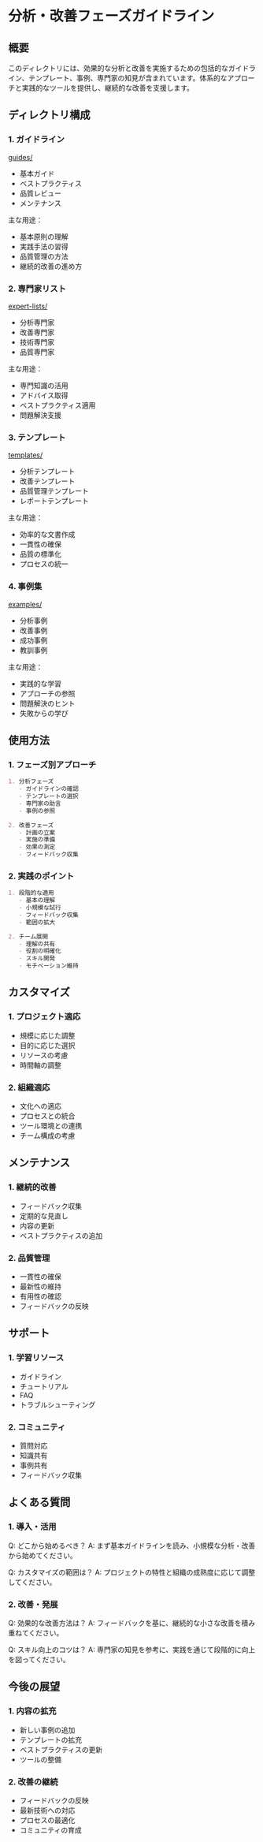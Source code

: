 # 分析・改善フェーズガイドライン

## 概要
このディレクトリには、効果的な分析と改善を実施するための包括的なガイドライン、テンプレート、事例、専門家の知見が含まれています。体系的なアプローチと実践的なツールを提供し、継続的な改善を支援します。

## ディレクトリ構成

### 1. ガイドライン
[guides/](./guides/)
- 基本ガイド
- ベストプラクティス
- 品質レビュー
- メンテナンス

主な用途：
- 基本原則の理解
- 実践手法の習得
- 品質管理の方法
- 継続的改善の進め方

### 2. 専門家リスト
[expert-lists/](./expert-lists/)
- 分析専門家
- 改善専門家
- 技術専門家
- 品質専門家

主な用途：
- 専門知識の活用
- アドバイス取得
- ベストプラクティス適用
- 問題解決支援

### 3. テンプレート
[templates/](./templates/)
- 分析テンプレート
- 改善テンプレート
- 品質管理テンプレート
- レポートテンプレート

主な用途：
- 効率的な文書作成
- 一貫性の確保
- 品質の標準化
- プロセスの統一

### 4. 事例集
[examples/](./examples/)
- 分析事例
- 改善事例
- 成功事例
- 教訓事例

主な用途：
- 実践的な学習
- アプローチの参照
- 問題解決のヒント
- 失敗からの学び

## 使用方法

### 1. フェーズ別アプローチ
```markdown
1. 分析フェーズ
   - ガイドラインの確認
   - テンプレートの選択
   - 専門家の助言
   - 事例の参照

2. 改善フェーズ
   - 計画の立案
   - 実施の準備
   - 効果の測定
   - フィードバック収集
```

### 2. 実践のポイント
```markdown
1. 段階的な適用
   - 基本の理解
   - 小規模な試行
   - フィードバック収集
   - 範囲の拡大

2. チーム展開
   - 理解の共有
   - 役割の明確化
   - スキル開発
   - モチベーション維持
```

## カスタマイズ

### 1. プロジェクト適応
- 規模に応じた調整
- 目的に応じた選択
- リソースの考慮
- 時間軸の調整

### 2. 組織適応
- 文化への適応
- プロセスとの統合
- ツール環境との連携
- チーム構成の考慮

## メンテナンス

### 1. 継続的改善
- フィードバック収集
- 定期的な見直し
- 内容の更新
- ベストプラクティスの追加

### 2. 品質管理
- 一貫性の確保
- 最新性の維持
- 有用性の確認
- フィードバックの反映

## サポート

### 1. 学習リソース
- ガイドライン
- チュートリアル
- FAQ
- トラブルシューティング

### 2. コミュニティ
- 質問対応
- 知識共有
- 事例共有
- フィードバック収集

## よくある質問

### 1. 導入・活用
Q: どこから始めるべき？
A: まず基本ガイドラインを読み、小規模な分析・改善から始めてください。

Q: カスタマイズの範囲は？
A: プロジェクトの特性と組織の成熟度に応じて調整してください。

### 2. 改善・発展
Q: 効果的な改善方法は？
A: フィードバックを基に、継続的な小さな改善を積み重ねてください。

Q: スキル向上のコツは？
A: 専門家の知見を参考に、実践を通じて段階的に向上を図ってください。

## 今後の展望

### 1. 内容の拡充
- 新しい事例の追加
- テンプレートの拡充
- ベストプラクティスの更新
- ツールの整備

### 2. 改善の継続
- フィードバックの反映
- 最新技術への対応
- プロセスの最適化
- コミュニティの育成